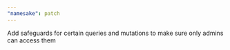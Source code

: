```yaml
---
"namesake": patch
---
```


Add safeguards for certain queries and mutations to make sure only admins can access them
